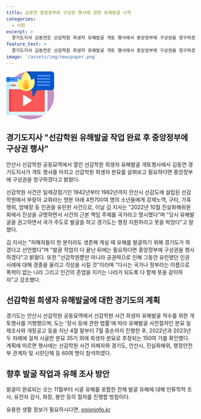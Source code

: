 ```yaml
---
title: 김동연 중앙정부와 구상권 행사에 관한 유해발굴 시작
categories:
  - 사회
excerpt: >
  경기도지사 김동연은 선감학원 희생자 유해발굴 개토 행사에서 중앙정부에 구상권을 청구하겠다고 밝혔다. 선감학원 사건은 1942년부터 1982년까지 4천700여 명의 소년들에게 강제노역, 구타, 가혹행위, 암매장 등으로 인권을 유린한 사건이다. 이를 통해 행사에 참석한 60여 명의 인물들은 국가의 책임을 강조하며 유해발굴을 촉구했다. 발굴이 완료되면 인류학적 조사, 유전자 감식, 화장, 봉안 등의 절차를 거칠 예정이다.
feature_text: >
  경기도지사 김동연은 선감학원 희생자 유해발굴 개토 행사에서 중앙정부에 구상권을 청구하겠다고 밝혔다. 선감학원 사건은 1942년부터 1982년까지 4천700여 명의 소년들에게 강제노역, 구타, 가혹행위, 암매장 등으로 인권을 유린한 사건이다. 이를 통해 행사에 참석한 60여 명의 인물들은 국가의 책임을 강조하며 유해발굴을 촉구했다. 발굴이 완료되면 인류학적 조사, 유전자 감식, 화장, 봉안 등의 절차를 거칠 예정이다.
image: '/assets/img/newspaper.png'
---
```


<p><img src="/assets/img/news.png" alt="rentncar 속보" /></p>

<h2 data-ke-size="size26">경기도지사 "선감학원 유해발굴 작업 완료 후 중앙정부에 구상권 행사"</h2>

<p data-ke-size="size16">안산시 선감학원 공동묘역에서 열린 선감학원 희생자 유해발굴 개토행사에서 김동연 경기도지사가 개토 행사를 마치고 선감학원 희생자 분묘를 살펴보고 필요하다면 중앙정부에 구상권을 청구하겠다고 밝혔다.</p>

<p data-ke-size="size16">선감학원 사건은 일제강점기인 1942년부터 1982년까지 안산시 선감도에 설립된 선감학원에서 부랑아 교화라는 명분 아래 4천700여 명의 소년들에게 강제노역, 구타, 가혹행위, 암매장 등 인권을 유린한 사건으로, 이날 김 지사는 "2022년 10월 진실화해위원회에서 진상을 규명하면서 사건의 근본 책임 주체를 국가라고 명시했다"며 "당시 유해발굴을 권고하면서 국가 주도로 발굴을 하고 경기도는 행정 지원하라고 못을 박았다"고 말했다.</p>

<p data-ke-size="size16">김 지사는 "피해자들이 한 분이라도 생존해 계실 때 유해를 발굴하기 위해 경기도가 하겠다고 선언했다"며 "발굴 작업이 다 끝난 뒤에는 필요하다면 중앙정부에 구상권을 행사하겠다"고 밝혔다. 또한 "선감학원뿐만 아니라 공권력으로 인해 그동안 유린됐던 인권 사례에 대해 경종을 울리고 각성을 시킬 것"이라며 "다시는 국가나 정부라는 이름으로 폭력이 없는 나라 그리고 인간의 존엄을 지키는 나라가 되도록 다 함께 뜻을 같이하자"고 강조했다.</p>

<h2 data-ke-size="size26">선감학원 희생자 유해발굴에 대한 경기도의 계획</h2>

<p data-ke-size="size16">경기도는 안산시 선감학원 공동묘역에서 선감학원 사건 희생자 유해발굴 착수를 위한 개토행사를 거행했으며, 도는 '장사 등에 관한 법률'에 따라 유해발굴 사전절차인 분묘 일제조사와 개장공고 등을 지난 4월 말부터 7월 중순까지 진행한 후, 2022년과 2023년 두 차례에 걸쳐 시굴한 분묘 35기 외에 희생자 분묘로 추정되는 150여 기를 확인했다. 계획에 따르면 행사에는 선감학원 사건 피해자와 경기도, 안산시, 진실화해위, 행정안전부 관계자 및 시민단체 등 60여 명이 참석하였다.</p>

<h2 data-ke-size="size26">향후 발굴 작업과 유해 조사 방안</h2>

<p data-ke-size="size16">발굴이 완료되는 오는 11월부터 시굴 유해를 포함한 전체 발굴 유해에 대해 인류학적 조사, 유전자 감식, 화장, 봉안 등의 절차를 진행할 방침이다.</p>
유용한 생활 정보가 필요하시다면, <a href="https://onioninfo.kr" rel="dofollow">onioninfo.kr</a>


